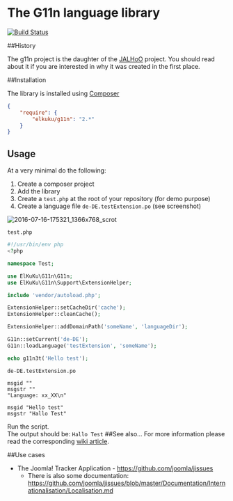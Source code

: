 # The G11n language library

[![Build Status](https://travis-ci.org/elkuku/g11n.svg?branch=master)](https://travis-ci.org/elkuku/g11n)


##History

The g11n project is the daughter of the [JALHoO](http://wiki.joomla-nafu.de/joomla-dokumentation/Benutzer:Elkuku/Proyektz/JALHOO) project. You should read about it if you are interested in why it was created in the first place.

##Installation

The library is installed using [Composer](http://getcomposer.org/)

```json
{
	"require": {
		"elkuku/g11n": "2.*"
	}
}
```

## Usage

At a very minimal do the following:

1. Create a composer project
1. Add the library
1. Create a `test.php` at the root of your repository (for demo purpose)
1. Create a language file `de-DE.testExtension.po` (see screenshot)

![2016-07-16-175321_1366x768_scrot](https://cloud.githubusercontent.com/assets/33978/16897693/bcf573dc-4b7e-11e6-8a4e-999349e1bb3f.png)

`test.php`
```php
#!/usr/bin/env php
<?php

namespace Test;

use ElKuKu\G11n\G11n;
use ElKuKu\G11n\Support\ExtensionHelper;

include 'vendor/autoload.php';

ExtensionHelper::setCacheDir('cache');
ExtensionHelper::cleanCache();

ExtensionHelper::addDomainPath('someName', 'languageDir');

G11n::setCurrent('de-DE');
G11n::loadLanguage('testExtension', 'someName');

echo g11n3t('Hello test');
```

`de-DE.testExtension.po`
```po
msgid ""
msgstr ""
"Language: xx_XX\n"

msgid "Hello test"
msgstr "Hallo Test"
```

Run the script.<br />
The output should be: `Hallo Test`
##See also...
For more information please read the corresponding [wiki article](http://wiki.joomla-nafu.de/joomla-dokumentation/Benutzer:Elkuku/Proyektz/g11n).

##Use cases

* The Joomla! Tracker Application - https://github.com/joomla/jissues
    * There is also some documentation: https://github.com/joomla/jissues/blob/master/Documentation/Internationalisation/Localisation.md
